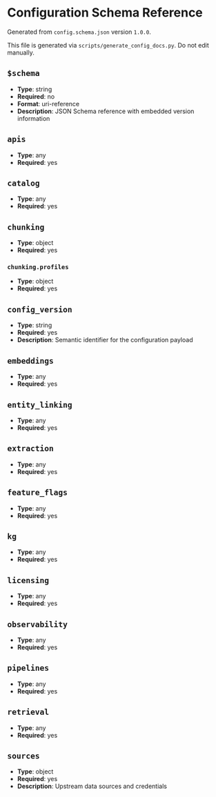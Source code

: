 # Configuration Schema Reference

Generated from `config.schema.json` version `1.0.0`.

This file is generated via `scripts/generate_config_docs.py`. Do not edit manually.

## `$schema`

- **Type**: string
- **Required**: no
- **Format**: uri-reference
- **Description**: JSON Schema reference with embedded version information

## `apis`

- **Type**: any
- **Required**: yes

## `catalog`

- **Type**: any
- **Required**: yes

## `chunking`

- **Type**: object
- **Required**: yes

### `chunking.profiles`

- **Type**: object
- **Required**: yes

## `config_version`

- **Type**: string
- **Required**: yes
- **Description**: Semantic identifier for the configuration payload

## `embeddings`

- **Type**: any
- **Required**: yes

## `entity_linking`

- **Type**: any
- **Required**: yes

## `extraction`

- **Type**: any
- **Required**: yes

## `feature_flags`

- **Type**: any
- **Required**: yes

## `kg`

- **Type**: any
- **Required**: yes

## `licensing`

- **Type**: any
- **Required**: yes

## `observability`

- **Type**: any
- **Required**: yes

## `pipelines`

- **Type**: any
- **Required**: yes

## `retrieval`

- **Type**: any
- **Required**: yes

## `sources`

- **Type**: object
- **Required**: yes
- **Description**: Upstream data sources and credentials
